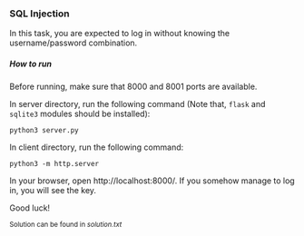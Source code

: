 <h3> SQL Injection </h3>

In this task, you are expected to log in without knowing the username/password combination.


<h5> How to run </h5>

Before running, make sure that 8000 and 8001 ports are available.

In server directory, run the following command (Note that, `flask` and `sqlite3` modules should be installed):

`python3 server.py`

In client directory, run the following command:

`python3 -m http.server`

In your browser, open http://localhost:8000/. If you somehow manage to log in, you will see the key.

Good luck!

<small>Solution can be found in *solution.txt*
